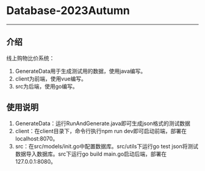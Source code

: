# Database-2023Autumn

***

## 介绍

线上购物比价系统：

1. GenerateData用于生成测试用的数据，使用java编写。
2. client为前端，使用vue编写。
3. src为后端，使用go编写。

## 使用说明

1. GenerateData：运行RunAndGenerate.java即可生成json格式的测试数据
2. client：在client目录下，命令行执行npm run dev即可启动前端，部署在localhost:8070。
3. src：在src/models/init.go中配置数据库。src/utils下运行go test json将测试数据导入数据库。src下运行go build main.go启动后端，部署在127.0.0.1:8080。
